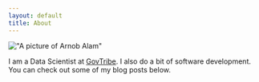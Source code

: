 ```yaml
---
layout: default
title: About
---
```

!["A picture of Arnob Alam"](https://upload.wikimedia.org/wikipedia/en/9/95/Arnob.jpg)

I am a Data Scientist at [GovTribe][1]. I also do a bit of software development. You can check out some of my blog posts below.

[1]: http://govtribe.com "GovTribe"
